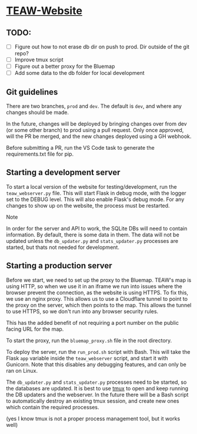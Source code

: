 # [TEAW-Website](https://toendallwars.org/)


## TODO:
- [ ] Figure out how to not erase db dir on push to prod. Dir outside of the git repo?
- [ ] Improve tmux script
- [ ] Figure out a better proxy for the Bluemap
- [ ] Add some data to the db folder for local development

## Git guidelines
There are two branches, `prod` and `dev`. The default is `dev`, and where any changes should be made. 

In the future, changes will be deployed by bringing changes over from dev (or some other branch) to prod using a pull request.
Only once approved, will the PR be merged, and the new changes deployed using a GH webhook. 

Before submitting a PR, run the VS Code task to generate the requirements.txt file for pip.


## Starting a development server
To start a local version of the website for testing/development, run the
`teaw_webserver.py` file. This will start Flask in debug mode, with the logger set
to the DEBUG level. This will also enable Flask's debug mode. For any changes to show
up on the website, the process must be restarted.

> [!NOTE]
> In order for the server and API to work, the SQLite DBs will need to contain information. By default, there is some 
data in them. The data will not be updated unless the `db_updater.py` and `stats_updater.py` processes are started, 
but thats not needed for development. 



## Starting a production server
Before we start, we need to set up the proxy to the Bluemap. TEAW's map is using HTTP, so when we
use it in an iframe we run into issues where the browser prevent the connection, as the website is using HTTPS.
To fix this, we use an nginx proxy. This allows us to use a Cloudflare tunnel to point to the proxy on the server, which then
points to the map. This allows the tunnel to use HTTPS, so we don't run into any browser security rules. 

This has the added benefit of not requiring a port number on the public facing URL for the map. 

To start the proxy, run the `bluemap_proxy.sh` file in the root directory. 



To deploy the server, run the `run_prod.sh` script with Bash. This will take the Flask `app` variable inside the
`teaw_webserver` script, and start it with Gunicorn. Note that this disables any debugging features, and can only be ran on Linux.

The `db_updater.py` and `stats_updater.py` processes need to be started, so the databases are updated. It is best to use 
[tmux](https://github.com/tmux/tmux?tab=readme-ov-file#welcome-to-tmux) to open and keep running the DB updaters and the webserver.
In the future there will be a Bash script to automatically destroy an existing tmux session, and create new ones which contain the 
required processes.

(yes I know tmux is not a proper process management tool, but it works well)